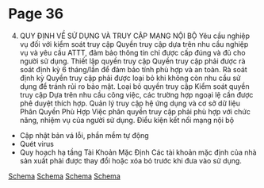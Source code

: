 # Page 36

4. QUY ĐỊNH VỀ SỬ DỤNG VÀ TRUY CẬP MẠNG NỘI BỘ
Yêu cầu nghiệp vụ đối với kiểm soát truy cập
Quyền truy cập dựa trên nhu
cầu nghiệp vụ và yêu cầu
ATTT, đảm bảo thông tin chỉ
được cấp đúng và đủ cho
người sử dụng.
Thiết lập quyền truy
cập
Quyền truy cập phải được
rà soát định kỳ 6 tháng/lần
để đảm bảo tính phù hợp và
an toàn.
Rà soát định kỳ
Quyền truy cập phải được
loại bỏ khi không còn nhu
cầu sử dụng để tránh rủi ro
bảo mật.
Loại bỏ quyền truy
cập
Kiểm soát quyền
truy cập
Dựa trên nhu cầu công
việc, các trường hợp
ngoại lệ cần được phê
duyệt thích hợp.
Quản lý truy cập hệ ứng dụng và cơ sở dữ liệu
Phân Quyền Phù Hợp
Việc phân quyền truy cập phải
phù hợp với chức năng, nhiệm
vụ của người sử dụng.
Điều kiện kết nối mạng nội bộ
- Cập nhật bản vá lỗi, phần mềm tự động
- Quét virus
- Quy hoạch hạ tầng
Tài Khoản Mặc Định
Các tài khoản mặc định của nhà
sản xuất phải được thay đổi hoặc
xóa bỏ trước khi đưa vào sử dụng.

[Schema](page_36_img_0.png)
[Schema](page_36_img_1.png)
[Schema](page_36_img_2.png)
[Schema](page_36_img_3.png)
